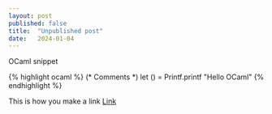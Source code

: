```yaml
---
layout: post
published: false
title:  "Unpublished post"
date:   2024-01-04
---
```


OCaml snippet

{% highlight ocaml %}
(* Comments *)
let () = Printf.printf "Hello OCaml"
{% endhighlight %}

This is how you make a link [Link][link]

[link]: https://url.com
